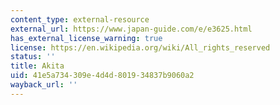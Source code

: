 ```yaml
---
content_type: external-resource
external_url: https://www.japan-guide.com/e/e3625.html
has_external_license_warning: true
license: https://en.wikipedia.org/wiki/All_rights_reserved
status: ''
title: Akita
uid: 41e5a734-309e-4d4d-8019-34837b9060a2
wayback_url: ''
---
```

